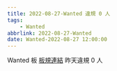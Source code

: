 ```yaml
---
title: 2022-08-27-Wanted 違規 0 人
tags:
    - Wanted
abbrlink: 2022-08-27-Wanted
date: Wanted-2022-08-27 12:00:00
---
```

Wanted 板 [板規連結](https://www.ptt.cc/bbs/Wanted/M.1608829773.A.D3B.html)
昨天違規 0 人
